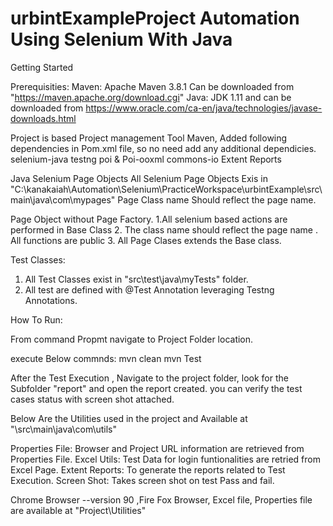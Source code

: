 # urbintExampleProject Automation Using Selenium With Java 
Getting Started

Prerequisities:
Maven: Apache Maven 3.8.1 Can be downloaded from "https://maven.apache.org/download.cgi" 
Java: JDK 1.11 and can be downloaded from https://www.oracle.com/ca-en/java/technologies/javase-downloads.html

Project is based Project management Tool Maven, Added following dependencies in Pom.xml file, so no need add any additional dependicies.
selenium-java
testng
poi & Poi-ooxml
commons-io
Extent Reports

Java Selenium Page Objects
All Selenium Page Objects Exis in "C:\kanakaiah\Automation\Selenium\PracticeWorkspace\urbintExample\src\main\java\com\mypages"
Page Class name Should reflect the page name.

Page Object without Page Factory.
1.All selenium based actions are performed in Base Class
2. The class name should reflect the page name 
     . All functions are public 
3. All Page Clases extends the Base class.

Test Classes:
1. All Test Classes exist in "src\test\java\myTests" folder.
2. All test are defined with @Test Annotation leveraging Testng Annotations.

How To Run:

From command Propmt navigate to Project Folder location.

execute Below commnds:
mvn clean
mvn Test

After the Test Execution , Navigate to the project folder, look for the Subfolder "report" and open the report created.
you can verify the test cases status with screen shot attached.

Below Are the Utilities used in the project and Available at "\src\main\java\com\utils"

Properties File: Browser and Project URL information are retrieved from Properties File.
Excel Utils: Test Data for login funtionalities are retried from Excel Page.
Extent Reports: To generate the reports related to Test Execution.
Screen Shot: Takes screen shot on test Pass and fail.

Chrome Browser --version 90 ,Fire Fox Browser,  Excel file, Properties file are available at "Project\Utilities"

